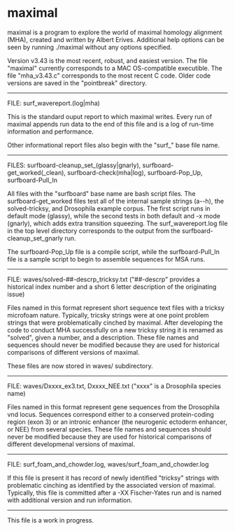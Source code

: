 # maximal
maximal is a program to explore the world of maximal homology alignment (MHA), created and written by Albert Erives. 
Additional help options can be seen by running ./maximal without any options specified.

Version v3.43 is the most recent, robust, and easiest version.
The file "maximal" currently corresponds to a MAC OS-compatible executible.
The file "mha_v3.43.c" corresponds to the most recent C code.
Older code versions are saved in the "pointbreak" directory.

_______________________________________________
FILE: surf_wavereport.(log|mha)

This is the standard ouput report to which maximal writes. 
Every run of maximal appends run data to the end of this file and is a log of run-time information and performance.

Other informational report files also begin with the "surf_" base file name.
_______________________________________________
FILES: surfboard-cleanup_set_(glassy|gnarly), surfboard-get_worked(_clean), surfboard-check(mha|log), surfboard-Pop_Up, surfboard-Pull_In

All files with the "surfboard" base name are bash script files.
The surfboard-get_worked files test all of the internal sample strings (a--h), the solved-tricksy, and Drosophila example corpus. 
The first script runs in default mode (glassy), while the second tests in both default and -x mode (gnarly), which adds extra transition squeezing. 
The surf_wavereport.log file in the top level directory corresponds to the output from the surfboard-cleanup_set_gnarly run.

The surfboard-Pop_Up file is a compile script, while the surfboard-Pull_In file is a sample script to begin to assemble sequences for MSA runs.
_______________________________________________
FILE: waves/solved-##-descrp_tricksy.txt ("##-descrp" provides a historical index number and a short 6 letter description of the originating issue)

Files named in this format represent short sequence text files with a tricksy microfoam nature. 
Typically, tricsky strings were at one point problem strings that were problematically cinched by maximal. 
After developing the code to conduct MHA successfully on a new tricksy string it is renamed as "solved", given a number, and a description. 
These file names and sequences should never be modified because they are used for historical comparisons of different versions of maximal. 

These files are now stored in waves/ subdirectory.

_______________________________________________
FILE: waves/Dxxxx_ex3.txt, Dxxxx_NEE.txt ("xxxx" is a Drosophila species name)

Files named in this format represent gene sequences from the Drosophila vnd locus. 
Sequences correspond either to a conserved protein-coding region (exon 3) or an intronic enhancer (the neurogenic ectoderm enhancer, or NEE) from several species. 
These file names and sequences should never be modified because they are used for historical comparisons of different developmenal versions of maximal. 

_______________________________________________
FILE: surf_foam_and_chowder.log, waves/surf_foam_and_chowder.log

If this file is present it has record of newly identified "tricksy" strings with problematic cinching as identified by the associated version of maximal. 
Typically, this file is committed after a -XX Fischer-Yates run and is named with additional version and run information.
_______________________________________________

This file is a work in progress.
